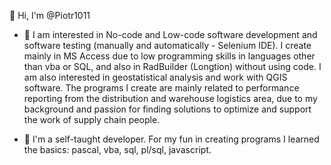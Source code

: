  👋 Hi, I'm @Piotr1011

- 👀 I am interested in No-code and Low-code software development and software testing (manually and automatically - Selenium IDE).  I create mainly in MS Access due to low programming skills in languages other than vba or SQL, and also in RadBuilder (Longtion) without using code. I am also interested in geostatistical analysis and work with QGIS software. The programs I create are mainly related to performance reporting from the distribution and warehouse logistics area, due to my background and passion for finding solutions to optimize and support the work of supply chain people. 

- 🌱 I'm a self-taught developer. For my fun in creating programs I learned the basics: pascal, vba, sql, pl/sql, javascript. 


<!---
Piotr1011/Piotr1011 is a ✨ special ✨ repository because its `README.md` (this file) appears on your GitHub profile.
You can click the Preview link to take a look at your changes.
--->
